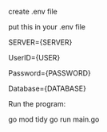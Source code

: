 create .env file

put this in your .env file

SERVER={SERVER}

UserID={USER}

Password={PASSWORD}

Database={DATABASE}



Run the program:

go mod tidy
go run main.go
